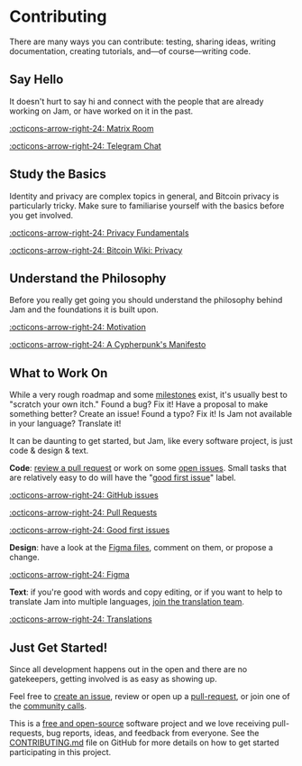 # Contributing

There are many ways you can contribute: testing, sharing ideas, writing
documentation, creating tutorials, and—of course—writing code.


## Say Hello

It doesn't hurt to say hi and connect with the people that are already working
on Jam, or have worked on it in the past.

[:octicons-arrow-right-24: Matrix Room][matrix]

[:octicons-arrow-right-24: Telegram Chat][telegram]

[telegram]: https://t.me/JoinmarketWebUI
[matrix]: TODO

## Study the Basics

Identity and privacy are complex topics in general, and Bitcoin privacy is
particularly tricky. Make sure to familiarise yourself with the basics before
you get involved.

[:octicons-arrow-right-24: Privacy Fundamentals][fundamentals]

[:octicons-arrow-right-24: Bitcoin Wiki: Privacy][wiki]


[fundamentals]: privacy/01-fundamentals.md
[wiki]: https://en.bitcoin.it/Privacy

## Understand the Philosophy

Before you really get going you should understand the philosophy behind Jam and
the foundations it is built upon.

[:octicons-arrow-right-24: Motivation][motivation]

[:octicons-arrow-right-24: A Cypherpunk's Manifesto][fundamentals]

[motivation]: philosophy/00-motivation.md
[manifesto]: https://nakamotoinstitute.org/static/docs/cypherpunk-manifesto.txt


## What to Work On

While a very rough roadmap and some [milestones][milestones] exist, it's usually
best to "scratch your own itch." Found a bug? Fix it! Have a proposal to make
something better? Create an issue! Found a typo? Fix it! Is Jam not available in
your language? Translate it!

It can be daunting to get started, but Jam, like every software project, is just
code & design & text.

**Code**: [review a pull request][pulls] or work on some [open issues][issues].
Small tasks that are relatively easy to do will have the
"[good first issue][good-first-issue]" label.

[:octicons-arrow-right-24: GitHub issues][issues]

[:octicons-arrow-right-24: Pull Requests][pulls]

[:octicons-arrow-right-24: Good first issues][good-first-issue]

**Design**: have a look at the [Figma files][figma], comment on them, or propose
a change.

[:octicons-arrow-right-24: Figma][figma]

**Text**: if you're good with words and copy editing, or if you want to help to
translate Jam into multiple languages, [join the translation team][translations].


[:octicons-arrow-right-24: Translations][translations]


[milestones]: https://github.com/joinmarket-webui/joinmarket-webui/milestones

[issues]: https://github.com/joinmarket-webui/joinmarket-webui/issues
[pulls]: https://github.com/joinmarket-webui/joinmarket-webui/pulls
[good-first-issue]: https://github.com/joinmarket-webui/joinmarket-webui/issues?q=is%3Aissue+is%3Aopen+label%3A%22good+first+issue%22
[translations]: TODO
[figma]: https://www.figma.com/file/kfejZJFlwBywvLEnPEmJo1/Joinmarket-UI?node-id=2850%3A67638


## Just Get Started!

Since all development happens out in the open and there are no gatekeepers,
getting involved is as easy as showing up.

Feel free to [create an issue][issues], review or open up a
[pull-request][pulls], or join one of the [community calls][calls].

This is a [free and open-source](/software/license) software project and we love
receiving pull-requests, bug reports, ideas, and feedback from everyone. See the
[CONTRIBUTING.md][contrib] file on GitHub for more details on how to get started
participating in this project.


[contrib]: https://github.com/joinmarket-webui/joinmarket-webui/blob/master/CONTRIBUTING.md
[calls]: https://github.com/joinmarket-webui/joinmarket-webui/wiki/community-calls
[telegram]: https://t.me/JoinmarketWebUI

